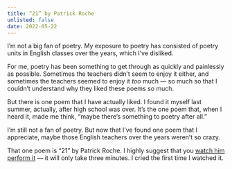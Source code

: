 ```yaml
---
title: “21” by Patrick Roche
unlisted: false
date: 2022-05-22
---
```


I’m not a big fan of poetry. My exposure to poetry has consisted of poetry units in English classes over the years, which I’ve disliked.

For me, poetry has been something to get through as quickly and painlessly as possible. Sometimes the teachers didn’t seem to enjoy it either, and sometimes the teachers seemed to enjoy it _too_ much — so much so that I couldn’t understand why they liked these poems so much.

But there is one poem that I have actually liked. I found it myself last summer, actually, after high school was over. It’s the one poem that, when I heard it, made me think, “maybe there’s something to poetry after all.”

I’m still not a fan of poetry. But now that I’ve found one poem that I appreciate, maybe those English teachers over the years weren’t so crazy.

That one poem is “21” by Patrick Roche. I highly suggest that you [watch him perform it](https://www.youtube.com/watch?v=6LnMhy8kDiQ) — it will only take three minutes. I cried the first time I watched it.

